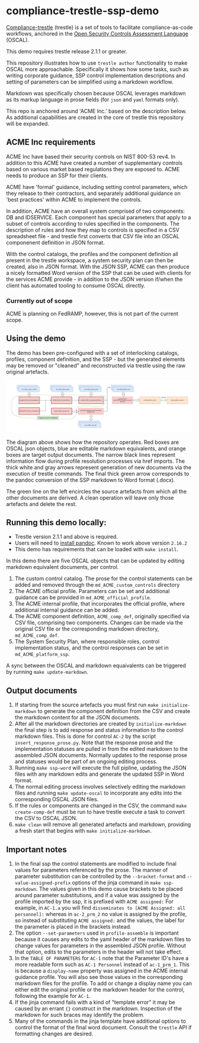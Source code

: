 # compliance-trestle-ssp-demo

[Compliance-trestle](https://ibm.github.io/compliance-trestle) (trestle) is a set of tools to facilitate compliance-as-code workflows, anchored in the [Open Security Controls Assessment Language](https://pages.nist.gov/OSCAL/) (OSCAL).

This demo requires trestle release 2.1.1 or greater.

This repository illustrates how to use `trestle author` functionality to make OSCAL more approachable. 
Specifically it shows how some tasks, such as writing corporate guidance, SSP control implementation descriptions and setting of parameters can be simplified using a markdown workflow.

Markdown was specifically chosen because OSCAL leverages markdown as its markup language in prose fields (for `json` and `yaml` formats only).

This repo is anchored around 'ACME Inc.' based on the description below. As additional capabilities are created in the core of trestle this repository will be expanded.


## ACME Inc requirements
ACME Inc have based their security controls on NIST 800-53 rev4. In addition to this ACME have created a number of supplementary controls based on various market based regulations they are exposed to. ACME needs to produce an SSP for their clients.

ACME have 'formal' guidance, including setting control parameters, which they release to their contractors, and separately additional guidance on 'best practices' within ACME to implement the controls.

In addition, ACME have an overall system comprised of two components: DB and IDSERVICE.  Each component has special parameters that apply to a subset of controls according to rules specified in the components.  The description of rules and how they map to controls is specified in a CSV spreadsheet file - and trestle first converts that CSV file into an OSCAL componenent definition in JSON format.

With the control catalogs, the profiles and the component definition all present in the trestle workspace, a system security plan can then be created, also in JSON format.  With the JSON SSP, ACME can then produce a nicely formatted Word version of the SSP that can be used with clients for the services ACME provide - in addition to the JSON version if/when the client has automated tooling to consume OSCAL directly.

### Currently out of scope
ACME is planning on FedRAMP, however, this is not part of the current scope.


## Using the demo
The demo has been pre-configured with a set of interlocking catalogs, profiles, component definition, and the SSP - but the generated elements may be removed or "cleaned" and reconstructed via trestle using the raw original artefacts.

![Information flow](docs/information_flow.png)

The diagram above shows how the repository operates. Red boxes are OSCAL json objects, blue are editable markdown equivalents, and orange boxes are target output documents. The narrow black lines represent information flow during profile resolution processes via href imports. The thick white and gray arrows represent generation of new documents via the execution of trestle commands.  The final thick green arrow corresponds to the pandoc conversion of the SSP markdown to Word format (.docx).

The green line on the left encircles the source artefacts from which all the other documents are derived.  A clean operation will leave only those artefacts and delete the rest.
## Running this demo locally:
- Trestle version 2.1.1 and above is required.
- Users will need to [install pandoc](https://pandoc.org/installing.html). Known to work above version `2.16.2`
- This demo has requirements that can be loaded with `make install`.

In this demo there are five OSCAL objects that can be updated by editing markdown equivalent documents, per control.
1. The custom control catalog. The prose for the control statements can be added and removed through the `md_ACME_custom_controls` directory
2. The ACME official profile. Parameters can be set and additional guidance can be provided in `md_ACME_official_profile`.
3. The ACME internal profile, that incorporates the official profile, where additional internal guidance can be added.
4. The ACME component definition, `ACME_comp_def`, originally specified via CSV file, comprising two components.  Changes can be made via the original CSV file or the corresponding markdown directory, `md_ACME_comp_def`.
4. The System Security Plan, where responsible roles, control implementation status, and the control responses can be set in `md_ACME_platform_ssp`.

A sync between the OSCAL and markdown equaivalents can be triggered by running `make update-markdown`.

## Output documents
1. If starting from the source artefacts you must first run `make initialize-markdown` to generate the component definition from the CSV and create the markdown content for all the JSON documents.
1. After all the markdown directories are created by `initialize-markdown` the final step is to add response and status information to the control markdown files.  This is done for control `AC-2` by the script `insert_response_prose.py`.  Note that the response prose and the implementation statuses are pulled in from the edited markdown to the assembled JSON documents.  Normally updates to the response prose and statuses would be part of an ongoing editing process.
1. Running `make ssp-word` will execute the full pipline, updating the JSON files with any markdown edits and generate the updated SSP in Word format.
1. The normal editing process involves selectively editing the markdown files and running `make update-oscal` to incorporate any edits into the corresponding OSCAL JSON files.
1. If the rules or components are changed in the CSV, the command `make create-comp-def` must be run to have trestle execute a task to convert the CSV to OSCAL JSON.
1. `make clean` will remove all generated artefacts and markdown, providing a fresh start that begins with `make initialize-markdown`.

## Important notes
1. In the final ssp the control statements are modified to include final values for parameters referenced by the prose.  The manner of parameter substitution can be controlled by the `--bracket-format` and `--value-assigned-prefix` options of the jinja command in `make ssp-markdown`.  The values given in this demo cause brackets to be placed around parameter substitutions, and if a value was assigned by the profile imported by the ssp, it is prefixed with `ACME assigned:`  For example, in `AC-1.a` you will find `disseminates to [ACME Assigned: all personnel]:` whereas in `ac-2_prm_2` no value is assigned by the profile, so instead of substituting `ACME assigned:` and the values, the label for the parameter is placed in the brackets instead.
1. The option `--set-parameters` used in `profile-assemble` is important because it causes any edits to the yaml header of the markdown files to change values for parameters in the assembled JSON profile.  Without that option, edits to the parameters in the header will not take effect.
1. In the `TABLE OF PARAMETERS` for `AC-1` note that the Parameter ID's have a more readable form such as `AC-1 Personnel` instead of `ac-1_prm_1`.  This is because a `display-name` property was assigned in the ACME internal guidance profile.  You will also see those values in the corresponding markdown files for the profile.  To add or change a display name you can either edit the original profile or the markdown header for the control, following the example for `AC-1`.
1. If the jinja command fails with a kind of "template error" it may be caused by an errant `{}` construct in the markdown.  Inspection of the markdown for such braces may identify the problem.
1. Many of the commands in the jinja template have additional options to control the format of the final word document.  Consult the `trestle` API if formatting changes are desired.

